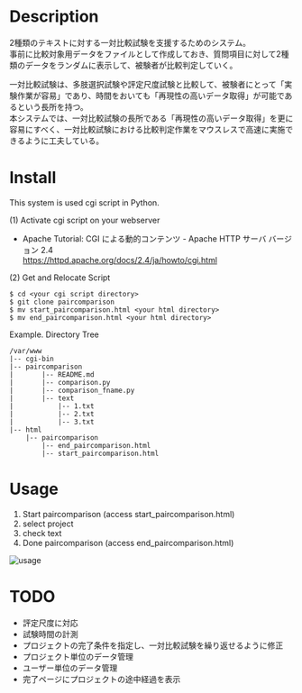 # Description

2種類のテキストに対する一対比較試験を支援するためのシステム。  
事前に比較対象用データをファイルとして作成しておき、質問項目に対して2種類のデータをランダムに表示して、被験者が比較判定していく。

一対比較試験は、多肢選択試験や評定尺度試験と比較して、被験者にとって「実験作業が容易」であり、時間をおいても「再現性の高いデータ取得」が可能であるという長所を持つ。  
本システムでは、一対比較試験の長所である「再現性の高いデータ取得」を更に容易にすべく、一対比較試験における比較判定作業をマウスレスで高速に実施できるように工夫している。  



# Install

This system is used cgi script in Python.  

(1) Activate cgi script on your webserver
* Apache Tutorial: CGI による動的コンテンツ - Apache HTTP サーバ バージョン 2.4  
  https://httpd.apache.org/docs/2.4/ja/howto/cgi.html 

(2) Get and Relocate Script

```
$ cd <your cgi script directory>
$ git clone paircomparison
$ mv start_paircomparison.html <your html directory>
$ mv end_paircomparison.html <your html directory>
```

Example. Directory Tree

```
/var/www
|-- cgi-bin
|-- paircomparison
|       |-- README.md
|       |-- comparison.py
|       |-- comparison_fname.py
|       |-- text
|           |-- 1.txt
|           |-- 2.txt
|           |-- 3.txt
|-- html
    |-- paircomparison
        |-- end_paircomparison.html
        |-- start_paircomparison.html
```


# Usage

1. Start paircomparison (access start_paircomparison.html)
2. select project
3. check text
4. Done paircomparison (access end_paircomparison.html)

![usage](https://github.com/ShinyaAkagiI/paricomparison/blob/master/usage.PNG)


# TODO

* 評定尺度に対応
* 試験時間の計測
* プロジェクトの完了条件を指定し、一対比較試験を繰り返せるように修正
* プロジェクト単位のデータ管理
* ユーザー単位のデータ管理
* 完了ページにプロジェクトの途中経過を表示

